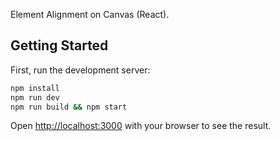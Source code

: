 Element Alignment on Canvas
(React).

## Getting Started

First, run the development server:

```bash
npm install
npm run dev
npm run build && npm start

```

Open [http://localhost:3000](http://localhost:3000) with your browser to see the result.

